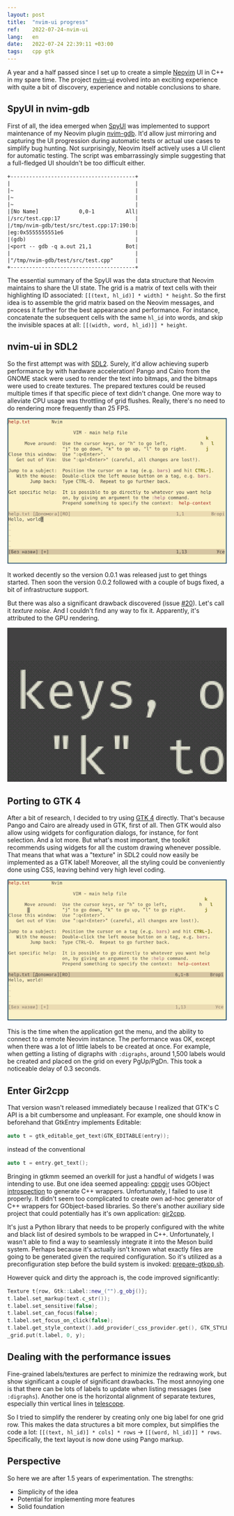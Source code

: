 ```yaml
---
layout: post
title:  "nvim-ui progress"
ref:    2022-07-24-nvim-ui
lang:   en
date:   2022-07-24 22:39:11 +03:00
tags:   cpp gtk
---
```


A year and a half passed since I set up to create a simple
[Neovim](https://neovim.io) UI in C++ in my spare time. The project
[nvim-ui](https://github.com/sakhnik/nvim-ui) evolved into an exciting
experience with quite a bit of discovery, experience and notable conclusions to
share.

## SpyUI in nvim-gdb

First of all, the idea emerged when
[SpyUI](https://github.com/sakhnik/nvim-gdb/blob/master/test/spy_ui.py) was
implemented to support maintenance of my Neovim plugin
[nvim-gdb](https://github.com/sakhnik/nvim-gdb). It'd allow just mirroring and
capturing the UI progression during automatic tests or actual use cases to
simplify bug hunting. Not surprisingly, Neovim itself actively uses a UI client
for automatic testing. The script was embarrassingly simple suggesting that a
full-fledged UI shouldn't be too difficult either.

```
+----------------------------------------+
|                                        |
|~                                       |
|~                                       |
|~                                       |
|[No Name]             0,0-1          All|
|/src/test.cpp:17                        |
|/tmp/nvim-gdb/test/src/test.cpp:17:190:b|
|eg:0x5555555551e6                       |
|(gdb)                                   |
|<port -- gdb -q a.out 21,1           Bot|
|                                        |
|"/tmp/nvim-gdb/test/src/test.cpp"       |
+----------------------------------------+
```

The essential summary of the SpyUI was the data structure that Neovim maintains
to share the UI state. The grid is a matrix of text cells with their
highlighting ID associated: `[[(text, hl_id)] * width] * height`. So the first idea is to
assemble the grid matrix based on the Neovim messages, and process it further
for the best appearance and performance. For instance, concatenate the
subsequent cells with the same `hl_id` into words, and skip the invisible spaces
at all: `[[(width, word, hl_id)]] * height`.

## nvim-ui in SDL2

So the first attempt was with [SDL2](https://www.libsdl.org/). Surely, it'd
allow achieving superb performance by with hardware acceleration! Pango and
Cairo from the GNOME stack were used to render the text into bitmaps, and
the bitmaps were used to create textures. The prepared textures could be reused
multiple times if that specific piece of text didn't change. One more
way to alleviate CPU usage was throttling of grid flushes. Really, there's no
need to do rendering more frequently than 25 FPS.

![nvim-ui with SDL2](/assets/2022-07/nvim-ui-sdl2.png)

It worked decently so the version 0.0.1 was released just to get things started.
Then soon the version 0.0.2 followed with a couple of bugs fixed, a bit of
infrastructure support.

But there was also a significant drawback discovered (issue
[#20](https://github.com/sakhnik/nvim-ui/issues/20)). Let's call it *texture
noise*. And I couldn't find any way to fix it. Apparently, it's attributed to
the GPU rendering.

![SDL2 texture noise](/assets/2022-07/nvim-ui-sdl2-noise.png)

## Porting to GTK 4

After a bit of research, I decided to try using
[GTK 4](https://blog.gtk.org/2020/12/16/gtk-4-0/) directly. That's because Pango
and Cairo are already used in GTK, first of all. Then GTK would also allow
using widgets for configuration dialogs, for instance, for font selection. And a
lot more. But what's most important, the toolkit recommends using widgets for
all the custom drawing whenever possible. That means that what was a "texture"
in SDL2 could now easily be implemented as a GTK label! Moreover, all the
styling could be conveniently done using CSS, leaving behind very high level
coding.

![nvim-ui in GTK 4](/assets/2022-07/nvim-ui-gtk4.png)

This is the time when the application got the menu, and the ability to connect to
a remote Neovim instance. The performance was OK, except when there was a lot of
little labels to be created at once. For example, when getting a listing of
digraphs with `:digraphs`, around 1,500 labels would be created and placed on
the grid on every PgUp/PgDn. This took a noticeable delay of 0.3 seconds.

## Enter Gir2cpp

That version wasn't released immediately because I realized that GTK's C API is a bit
cumbersome and unpleasant. For example, one should know in beforehand that
GtkEntry implements Editable:

```C++
auto t = gtk_editable_get_text(GTK_EDITABLE(entry));
```
instead of the conventional
```C++
auto t = entry.get_text();
```

Bringing in gtkmm seemed an overkill for just a handful of widgets I was
intending to use. But one idea seemed appealing:
[cppgir](https://gitlab.com/mnauw/cppgir) uses GObject
[introspection](https://gi.readthedocs.io/en/latest/) to generate C++ wrappers.
Unfortunately, I failed to use it properly. It didn't seem too complicated to
create own ad-hoc generator of C++ wrappers for GObject-based libraries. So
there's another auxiliary side project that could potentially has it's own
application: [gir2cpp](https://github.com/sakhnik/gir2cpp).

It's just a Python library that needs to be properly configured with the
white and black list of desired symbols to be wrapped in C++. Unfortunately, I
wasn't able to find a way to seamlessly integrate it into the Meson build
system. Perhaps because it's actually isn't known what exactly files are going
to be generated given the required configuration. So it's utilized as a
preconfiguration step before the build system is invoked:
[prepare-gtkpp.sh](https://github.com/sakhnik/nvim-ui/blob/ef35eb7a3a0ab40a9f4c8b9071a7bc801eb93955/scripts/prepare-gtkpp.sh).

However quick and dirty the approach is, the code improved significantly:

```C++
Texture t{row, Gtk::Label::new_("").g_obj()};
t.label.set_markup(text.c_str());
t.label.set_sensitive(false);
t.label.set_can_focus(false);
t.label.set_focus_on_click(false);
t.label.get_style_context().add_provider(_css_provider.get(), GTK_STYLE_PROVIDER_PRIORITY_APPLICATION);
_grid.put(t.label, 0, y);
```

## Dealing with the performance issues

Fine-grained labels/textures are perfect to minimize the redrawing work, but
show significant a couple of significant drawbacks. The most annoying one is
that there can be lots of labels to update when listing messages (see
`:digraphs`). Another one is the horizontal alignment of separate textures,
especially thin vertical lines in
[telescope](https://github.com/nvim-telescope/telescope.nvim).

So I tried to simplify the renderer by creating only one big label for one grid
row. This makes the data structures a bit more complex, but simplifies the code
a lot: `[[(text, hl_id)] * cols] * rows` → `[[(word, hl_id)]] * rows`.
Specifically, the text layout is now done using Pango markup.

## Perspective

So here we are after 1.5 years of experimentation.
The strengths:

* Simplicity of the idea
* Potential for implementing more features
* Solid foundation
